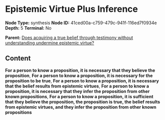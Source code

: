# Epistemic Virtue Plus Inference

**Node Type:** synthesis
**Node ID:** 41ced00a-c759-479c-941f-116ed7f0934e
**Depth:** 5
**Terminal:** No

**Parent:** [Does acquiring a true belief through testimony without understanding undermine epistemic virtue?](does-acquiring-a-true-belief-through-testimony-without-understanding-undermine-epistemic-virtue-antithesis-c3929664-1efe-45de-891a-60e91ddb624d.md)

## Content

**For a person to know a proposition, it is necessary that they believe the proposition**, **For a person to know a proposition, it is necessary for the proposition to be true**, **For a person to know a proposition, it is necessary that the belief results from epistemic virtues**, **For a person to know a proposition, it is necessary that they infer the proposition from other known propositions**, **For a person to know a proposition, it is sufficient that they believe the proposition, the proposition is true, the belief results from epistemic virtues, and they infer the proposition from other known propositions**
